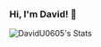 ### Hi, I'm David! 👋

![DavidU0605's Stats](https://github-readme-stats.vercel.app/api?username=DavidU0605&theme=vue-dark&show_icons=true&hide_border=true&count_private=true)


<!--
**DavidU0605/DavidU0605** is a ✨ _special_ ✨ repository because its `README.md` (this file) appears on your GitHub profile.

Here are some ideas to get you started:

- 🔭 I’m currently working on ...
- 🌱 I’m currently learning ...
- 👯 I’m looking to collaborate on ...
- 🤔 I’m looking for help with ...
- 💬 Ask me about ...
- 📫 How to reach me: ...
- 😄 Pronouns: ...
- ⚡ Fun fact: ...
-->

